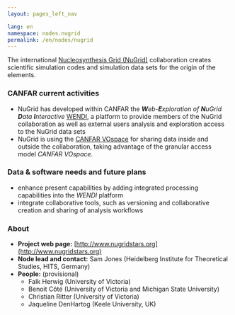 ```yaml
---
layout: pages_left_nav

lang: en
namespace: nodes.nugrid
permalink: /en/nodes/nugrid
---
```


<!-- Content start -->

The international [Nucleosynthesis Grid (NuGrid)](http://www.nugridstars.org) collaboration creates scientific simulation codes and simulation data sets for the origin of the elements. 


### CANFAR current activities
* NuGrid has developed within CANFAR the _**W**eb-**E**xploration of **N**uGrid **D**ata **I**nteractive_ [WENDI](http://wendi.nugridstars.org), a platform to provide members of the NuGrid collaboration as well as external users analysis and exploration access to the NuGrid data sets
* NuGrid is using the [CANFAR VOspace](http://data.nugridstars.org) for sharing data inside and outside the collaboration, taking advantage of the granular access model _CANFAR VOspace_.

### Data & software needs and future plans
* enhance present capabilities by adding integrated processing capabilities into the _WENDI_ platform
* integrate collaborative tools, such as versioning and collaborative creation and sharing of analysis workflows


### About

* **Project web page:** [http://www.nugridstars.org](http://www.nugridstars.org)
* **Node lead and contact:** Sam Jones (Heidelberg Institute for Theoretical Studies, HITS, Germany)
* **People:** (provisional)
  * Falk Herwig (University of Victoria)
  * Benoit Côté (University of Victoria and Michigan State University)
  * Christian Ritter (University of Victoria)
  * Jaqueline DenHartog (Keele University, UK)
<!-- Content end -->
